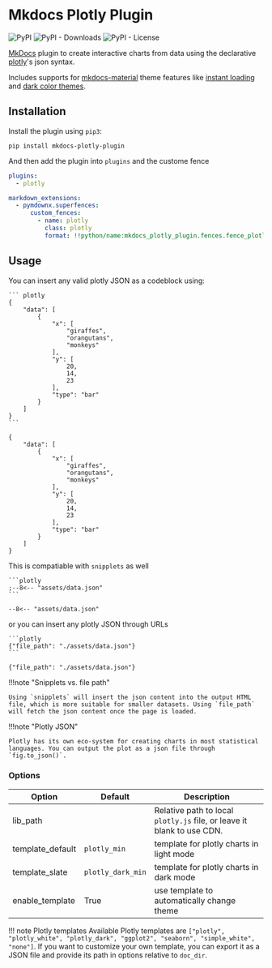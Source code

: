 

# Mkdocs Plotly Plugin

![PyPI](https://img.shields.io/pypi/v/mkdocs-plotly-plugin)
![PyPI - Downloads](https://img.shields.io/pypi/dm/mkdocs-plotly-plugin)
![PyPI - License](https://img.shields.io/pypi/l/mkdocs-plotly-plugin)

[MkDocs](https://www.mkdocs.org/) plugin to create interactive charts from data using the declarative [plotly](https://plotly.com/javascript/)'s json syntax. 

Includes supports for [mkdocs-material](https://github.com/squidfunk/mkdocs-material) theme features like [instant loading](https://squidfunk.github.io/mkdocs-material/setup/setting-up-navigation/?h=reload#instant-loading) and [dark color themes](https://squidfunk.github.io/mkdocs-material/setup/changing-the-colors/#color-palette-toggle).

## Installation

Install the plugin using `pip3`:

```shell
pip install mkdocs-plotly-plugin 
```

And then add the plugin into `plugins` and the custome fence

```yml
plugins:
  - plotly

markdown_extensions:
  - pymdownx.superfences:
      custom_fences:
        - name: plotly
          class: plotly
          format: !!python/name:mkdocs_plotly_plugin.fences.fence_plotly
```

## Usage

You can insert any valid plotly JSON as a codeblock using:
````
``` plotly
{
    "data": [
        {
            "x": [
                "giraffes",
                "orangutans",
                "monkeys"
            ],
            "y": [
                20,
                14,
                23
            ],
            "type": "bar"
        }
    ]
}
```
````

``` plotly
{
    "data": [
        {
            "x": [
                "giraffes",
                "orangutans",
                "monkeys"
            ],
            "y": [
                20,
                14,
                23
            ],
            "type": "bar"
        }
    ]
}
```

This is compatiable with `snipplets` as well

````
```plotly
;--8<-- "assets/data.json"
```
````

```plotly
--8<-- "assets/data.json"
```


or you can insert any plotly JSON through URLs


````
```plotly
{"file_path": "./assets/data.json"}
```
````

```plotly
{"file_path": "./assets/data.json"}
```
!!!note "Snipplets vs. file path"

    Using `snipplets` will insert the json content into the output HTML file, which is more suitable for smaller datasets. Using `file_path` will fetch the json content once the page is loaded.


!!!note "Plotly JSON"

    Plotly has its own eco-system for creating charts in most statistical languages. You can output the plot as a json file through `fig.to_json()`.

### Options

| Option   | Default | Description                                                            |
| -------- | ------- | ---------------------------------------------------------------------- |
| lib_path | ` `      | Relative path to local `plotly.js` file, or leave it blank to use CDN. |
| template_default   | `plotly_min`  | template for plotly charts in light mode |
| template_slate | `plotly_dark_min`      | template for plotly charts in dark mode |
| enable_template | True | use template to automatically change theme |

!!! note Plotly templates
    Available Plotly templates are `["plotly", "plotly_white", "plotly_dark", "ggplot2", "seaborn", "simple_white", "none"]`. If you want to customize your own template, you can export it as a JSON file and provide its path in options relative to `doc_dir`.